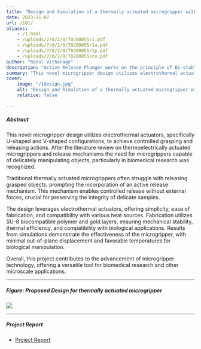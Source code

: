 ```yaml
---
title: "Design and Simulation of a thermally actuated microgripper with an active release mechanism for biological micro-manipulation" 
date: 2023-11-07
url: /101/
aliases: 
    - /1.html
    - /uploads/7/0/2/0/70200055/1.pdf
    - /uploads/7/0/2/0/70200055/1a.pdf
    - /uploads/7/0/2/0/70200055/1p.pdf
    - /uploads/7/0/2/0/70200055/cv.pdf
author: "Ranul Vithanage"
description: "Active Release Plunger works on the principle of Bi-stable Compliant Mechanism, Novel Design featuring both Pseudo bimorph (U-shaped) and Chevron-shaped (V-shaped) actuators" 
summary: "This novel microgripper design utilizes electrothermal actuators, specifically U-shaped and V-shaped configurations, to achieve controlled grasping and releasing actions. Traditional thermally actuated microgrippers often struggle with releasing grasped objects, prompting the incorporation of an active release mechanism. This mechanism enables controlled release without external forces, crucial for preserving the integrity of delicate samples." 
cover:
    image: "/1design.jpg"
    alt: "Design and Simulation of a thermally actuated microgripper with an active release mechanism for biological micro-manipulation"
    relative: false

---
```


##### Abstract

This novel microgripper design utilizes electrothermal actuators, specifically U-shaped and V-shaped configurations, to achieve controlled grasping and releasing actions. After the literature review on thermoelectrically actuated microgrippers and release mechanisms the need for microgrippers capable of delicately manipulating objects, particularly in biomedical research was recognized. 

Traditional thermally actuated microgrippers often struggle with releasing grasped objects, prompting the incorporation of an active release mechanism. This mechanism enables controlled release without external forces, crucial for preserving the integrity of delicate samples.

The design leverages electrothermal actuators, offering simplicity, ease of fabrication, and compatibility with various heat sources. Fabrication utilizes SU-8 biocompatible polymer and gold layers, ensuring mechanical stability, thermal efficiency, and compatibility with biological applications. Results from simulations demonstrate the effectiveness of the microgripper, with minimal out-of-plane displacement and favorable temperatures for biological manipulation.

Overall, this project contributes to the advancement of microgripper technology, offering a versatile tool for biomedical research and other microscale applications.

---

##### Figure: Proposed Design for thermally actuated microgripper

![](/1design.jpg)

---

##### Project Report

+ [Project Report](/1report.pdf)
